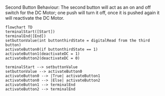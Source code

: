 Second Button Behaviour: The second button will act as an on and off switch for the DC Motor; one push will turn it off, once it is pushed again it will reactivate the DC Motor.

```mermaid
flowchart TD
terminalStart([Start])
terminalEnd([End])
setbuttonValue(int buttonthirdState = digitalRead from the third button)
activateButton0(if buttonthirdState == 1)
activateButton1(deactivateDC = 1)
activateButton2(deactivateDC = 0)
   
terminalStart --> setbuttonValue
setbuttonValue --> activateButton0
activateButton0 --> |True| activateButton1
activateButton0 --> |Else| activateButton2
activateButton1 --> terminalEnd
activateButton2 --> terminalEnd
```

